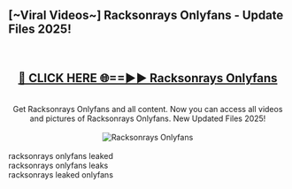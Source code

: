 <h2>[~Viral Videos~] Racksonrays Onlyfans - Update Files 2025!</h2>
<br>
<div align="center">
<h2><a href="https://betterlinks.top/A2PfLJ" rel="nofollow">🔴 CLICK HERE 🌐==►► Racksonrays Onlyfans</a></h2>
<br>
Get Racksonrays Onlyfans and all content. Now you can access all videos and pictures of Racksonrays Onlyfans. New Updated Files 2025!
<br>
<br>
<a href="https://betterlinks.top/A2PfLJ" rel="nofollow" data-target="animated-image.originalLink"><img src="https://i.ibb.co.com/WyWwxjT/player-gif2.gif" alt="Racksonrays Onlyfans" style="max-width: 100%; display: inline-block;" data-target="animated-image.originalImage"></a>
</div>
<br>
racksonrays onlyfans leaked<br>
racksonrays onlyfans leaks<br>
racksonrays leaked onlyfans